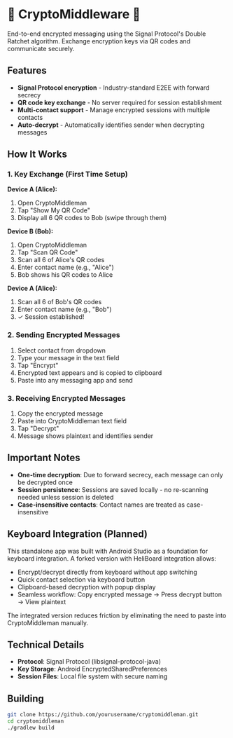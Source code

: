 # 👾 CryptoMiddleware 👾

End-to-end encrypted messaging using the Signal Protocol's Double Ratchet algorithm. Exchange encryption keys via QR codes and communicate securely.

## Features

- **Signal Protocol encryption** - Industry-standard E2EE with forward secrecy
- **QR code key exchange** - No server required for session establishment
- **Multi-contact support** - Manage encrypted sessions with multiple contacts
- **Auto-decrypt** - Automatically identifies sender when decrypting messages

## How It Works

### 1. Key Exchange (First Time Setup)

**Device A (Alice):**
1. Open CryptoMiddleman
2. Tap "Show My QR Code"
3. Display all 6 QR codes to Bob (swipe through them)

**Device B (Bob):**
1. Open CryptoMiddleman  
2. Tap "Scan QR Code"
3. Scan all 6 of Alice's QR codes
4. Enter contact name (e.g., "Alice")
5. Bob shows his QR codes to Alice

**Device A (Alice):**
1. Scan all 6 of Bob's QR codes
2. Enter contact name (e.g., "Bob")
3. ✓ Session established!

### 2. Sending Encrypted Messages

1. Select contact from dropdown
2. Type your message in the text field
3. Tap "Encrypt"
4. Encrypted text appears and is copied to clipboard
5. Paste into any messaging app and send

### 3. Receiving Encrypted Messages

1. Copy the encrypted message
2. Paste into CryptoMiddleman text field
3. Tap "Decrypt"
4. Message shows plaintext and identifies sender

## Important Notes

- **One-time decryption**: Due to forward secrecy, each message can only be decrypted once
- **Session persistence**: Sessions are saved locally - no re-scanning needed unless session is deleted
- **Case-insensitive contacts**: Contact names are treated as case-insensitive

## Keyboard Integration (Planned)

This standalone app was built with Android Studio as a foundation for keyboard integration. A forked version with HeliBoard integration allows:

- Encrypt/decrypt directly from keyboard without app switching
- Quick contact selection via keyboard button
- Clipboard-based decryption with popup display
- Seamless workflow: Copy encrypted message → Press decrypt button → View plaintext

The integrated version reduces friction by eliminating the need to paste into CryptoMiddleman manually.

## Technical Details

- **Protocol**: Signal Protocol (libsignal-protocol-java)
- **Key Storage**: Android EncryptedSharedPreferences
- **Session Files**: Local file system with secure naming

## Building
```bash
git clone https://github.com/yourusername/cryptomiddleman.git
cd cryptomiddleman
./gradlew build
